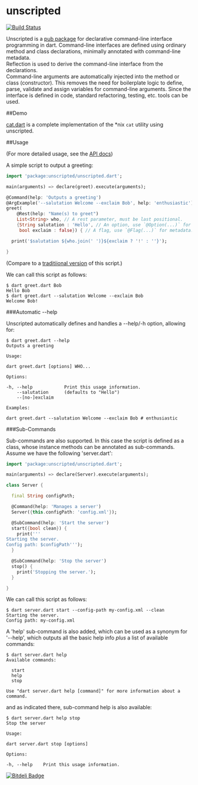 unscripted
==========

[![Build Status](https://drone.io/github.com/seaneagan/unscripted/status.png)](https://drone.io/github.com/seaneagan/unscripted/latest)

Unscripted is a [pub package][pkg] for declarative command-line interface
programming in dart.  Command-line interfaces are defined using ordinary method
and class declarations, minimally annotated with command-line metadata.  
Reflection is used to derive the command-line interface from the declarations.  
Command-line arguments are automatically injected into the method or
class (constructor).  This removes the need for boilerplate logic to define, 
parse, validate and assign variables for command-line arguments.  Since the 
interface is defined in code, standard refactoring, testing, etc. tools can 
be used.

##Demo

[cat.dart][cat.dart] is a complete implementation of the *nix `cat` 
utility using unscripted.

##Usage

(For more detailed usage, see the [API docs][api_docs])

A simple script to output a greeting:

```dart
import 'package:unscripted/unscripted.dart';

main(arguments) => declare(greet).execute(arguments);

@Command(help: 'Outputs a greeting')
@ArgExample('--salutation Welcome --exclaim Bob', help: 'enthusiastic')
greet(
    @Rest(help: "Name(s) to greet")
    List<String> who, // A rest parameter, must be last positional.
    {String salutation : 'Hello', // An option, use `@Option(...)` for metadata.
     bool exclaim : false}) { // A flag, use `@Flag(...)` for metadata.

  print('$salutation ${who.join(' ')}${exclaim ? '!' : ''}');

}
```

(Compare to a [traditiional version][old_greet] of this script.)

We can call this script as follows:

```shell
$ dart greet.dart Bob
Hello Bob
$ dart greet.dart --salutation Welcome --exclaim Bob
Welcome Bob!
```

###Automatic --help

Unscripted automatically defines and handles a --help/-h option,
allowing for:

```shell
$ dart greet.dart --help
Outputs a greeting

Usage:

dart greet.dart [options] WHO...

Options:

-h, --help            Print this usage information.
    --salutation      (defaults to "Hello")
    --[no-]exclaim

Examples:

dart greet.dart --salutation Welcome --exclaim Bob # enthusiastic
```

###Sub-Commands

Sub-commands are also supported.  In this case the script is defined as a
class, whose instance methods can be annotated as sub-commands.  Assume we have
the following 'server.dart':

```dart
import 'package:unscripted/unscripted.dart';

main(arguments) => declare(Server).execute(arguments);

class Server {

  final String configPath;

  @Command(help: 'Manages a server')
  Server({this.configPath: 'config.xml'});

  @SubCommand(help: 'Start the server')
  start({bool clean}) {
    print('''
Starting the server.
Config path: $configPath''');
  }

  @SubCommand(help: 'Stop the server')
  stop() {
    print('Stopping the server.');
  }

}
```

We can call this script as follows:

```shell
$ dart server.dart start --config-path my-config.xml --clean
Starting the server.
Config path: my-config.xml
```

A 'help' sub-command is also added, which can be used as a synonym for '--help',
which outputs all the basic help info *plus* a list of available commands:

```shell
$ dart server.dart help
Available commands:

  start
  help
  stop

Use "dart server.dart help [command]" for more information about a command.
```

and as indicated there, sub-command help is also available:

```shell
$ dart server.dart help stop
Stop the server

Usage:

dart server.dart stop [options]

Options:

-h, --help    Print this usage information.
```

[pkg]: http://pub.dartlang.org/packages/unscripted
[cat.dart]: https://github.com/seaneagan/unscripted/blob/master/example/cat.dart
[api_docs]: https://seaneagan.github.com/unscripted
[declare]: https://seaneagan.github.com/unscripted/unscripted.html#declare
[examples]: https://github.com/seaneagan/unscripted/tree/master/example
[old_greet]: https://github.com/seaneagan/unscripted/tree/master/example/old_greet.dart

[![Bitdeli Badge](https://d2weczhvl823v0.cloudfront.net/seaneagan/unscripted/trend.png)](https://bitdeli.com/free "Bitdeli Badge")

